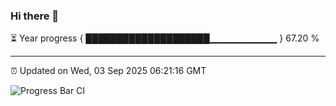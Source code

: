 ### Hi there 👋

⏳ Year progress { ████████████████████▁▁▁▁▁▁▁▁▁▁ } 67.20 %

---

⏰ Updated on Wed, 03 Sep 2025 06:21:16 GMT

![Progress Bar CI](https://github.com/liununu/liununu/workflows/Progress%20Bar%20CI/badge.svg)
